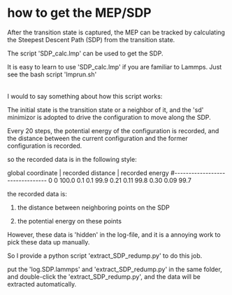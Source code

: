 # how to get the MEP/SDP

After the transition state is captured, the MEP can be tracked by calculating the Steepest Descent Path (SDP) from the transition state.

The script 'SDP_calc.lmp' can be used to get the SDP.

It is easy to learn to use 'SDP_calc.lmp' if you are familiar to Lammps. Just see the bash script 'lmprun.sh'

######

I would to say something about how this script works:

The initial state is the transition state or a neighbor of it, and the 'sd' minimizor is adopted to drive the configuration to move along the SDP.

Every 20 steps, the potential energy of the configuration is recorded, and the distance between the current configuration and the former configuration is recorded.

so the recorded data is in the following style:

global coordinate | recorded distance | recorded energy
#--------------------------------
     0          0        100.0
     0.1        0.1       99.9
     0.21       0.11      99.8
     0.30       0.09      99.7   

the recorded data is:

1) the distance between neighboring points on the SDP

2) the potential energy on these points

However, these data is 'hidden' in the log-file, and it is a annoying work to pick these data up manually.

So I provide a python script 'extract_SDP_redump.py' to do this job.

put the 'log.SDP.lammps' and 'extract_SDP_redump.py' in the same folder, and double-click the 'extract_SDP_redump.py', and the data will be extracted automatically.

######


